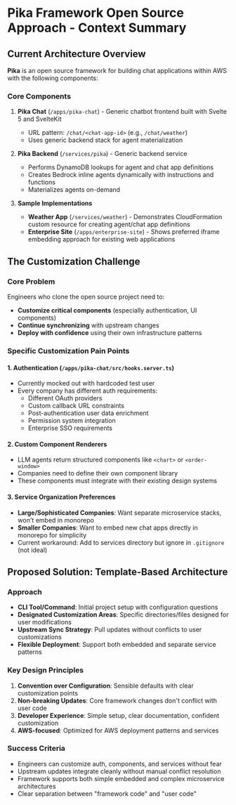 # Pika Framework Open Source Approach - Context Summary

## Current Architecture Overview

**Pika** is an open source framework for building chat applications within AWS with the following components:

### Core Components

1. **Pika Chat** (`/apps/pika-chat`) - Generic chatbot frontend built with Svelte 5 and SvelteKit

    - URL pattern: `/chat/<chat-app-id>` (e.g., `/chat/weather`)
    - Uses generic backend stack for agent materialization

2. **Pika Backend** (`/services/pika`) - Generic backend service

    - Performs DynamoDB lookups for agent and chat app definitions
    - Creates Bedrock inline agents dynamically with instructions and functions
    - Materializes agents on-demand

3. **Sample Implementations**
    - **Weather App** (`/services/weather`) - Demonstrates CloudFormation custom resource for creating agent/chat app definitions
    - **Enterprise Site** (`/apps/enterprise-site`) - Shows preferred iframe embedding approach for existing web applications

## The Customization Challenge

### Core Problem

Engineers who clone the open source project need to:

- **Customize critical components** (especially authentication, UI components)
- **Continue synchronizing** with upstream changes
- **Deploy with confidence** using their own infrastructure patterns

### Specific Customization Pain Points

#### 1. Authentication (`/apps/pika-chat/src/hooks.server.ts`)

- Currently mocked out with hardcoded test user
- Every company has different auth requirements:
    - Different OAuth providers
    - Custom callback URL constraints
    - Post-authentication user data enrichment
    - Permission system integration
    - Enterprise SSO requirements

#### 2. Custom Component Renderers

- LLM agents return structured components like `<chart>` or `<order-window>`
- Companies need to define their own component library
- These components must integrate with their existing design systems

#### 3. Service Organization Preferences

- **Large/Sophisticated Companies**: Want separate microservice stacks, won't embed in monorepo
- **Smaller Companies**: Want to embed new chat apps directly in monorepo for simplicity
- Current workaround: Add to services directory but ignore in `.gitignore` (not ideal)

## Proposed Solution: Template-Based Architecture

### Approach

- **CLI Tool/Command**: Initial project setup with configuration questions
- **Designated Customization Areas**: Specific directories/files designed for user modifications
- **Upstream Sync Strategy**: Pull updates without conflicts to user customizations
- **Flexible Deployment**: Support both embedded and separate service patterns

### Key Design Principles

1. **Convention over Configuration**: Sensible defaults with clear customization points
2. **Non-breaking Updates**: Core framework changes don't conflict with user code
3. **Developer Experience**: Simple setup, clear documentation, confident customization
4. **AWS-focused**: Optimized for AWS deployment patterns and services

### Success Criteria

- Engineers can customize auth, components, and services without fear
- Upstream updates integrate cleanly without manual conflict resolution
- Framework supports both simple embedded and complex microservice architectures
- Clear separation between "framework code" and "user code"
